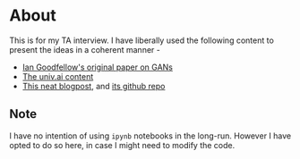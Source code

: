 # About

This is for my TA interview. I have liberally used the following content to
present the ideas in a coherent manner -

- [Ian Goodfellow's original paper on GANs](https://arxiv.org/abs/1406.2661)
- [The univ.ai content](https://github.com/univai-summerschool-2019/GenerativeModels)
- [This neat blogpost](https://blog.evjang.com/2016/06/generative-adversarial-nets-in.html), and [its github repo](https://github.com/ericjang/genadv_tutorial/)

## Note

I have no intention of using `ipynb` notebooks in the long-run. However I have
opted to do so here, in case I might need to modify the code.
